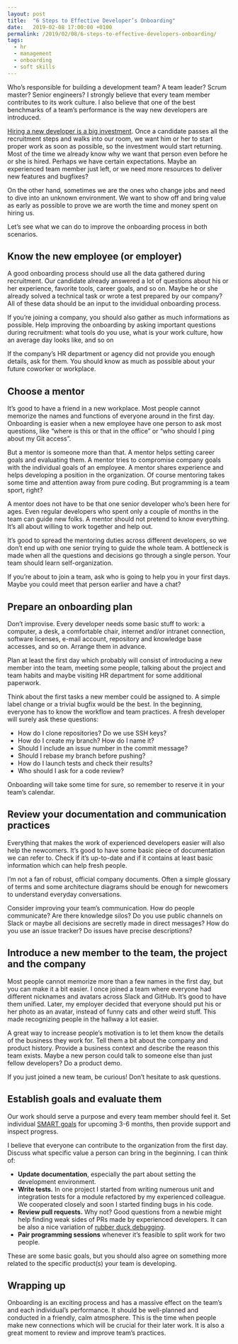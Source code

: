 ```yaml
---
layout: post
title:  "6 Steps to Effective Developer’s Onboarding"
date:   2019-02-08 17:00:00 +0100
permalink: /2019/02/08/6-steps-to-effective-developers-onboarding/
tags:
  - hr
  - management
  - onboarding
  - soft skills
---
```


Who’s responsible for building a development team? A team leader? Scrum master? Senior engineers? I strongly believe that every team member contributes to its work culture. I also believe that one of the best benchmarks of a team’s performance is the way new developers are introduced.

[Hiring a new developer is a big investment](https://devskiller.com/true-cost-of-recruiting-a-developer-infographic/). Once a candidate passes all the recruitment steps and walks into our room, we want him or her to start proper work as soon as possible, so the investment would start returning. Most of the time we already know why we want that person even before he or she is hired. Perhaps we have certain expectations. Maybe an experienced team member just left, or we need more resources to deliver new features and bugfixes?

On the other hand, sometimes we are the ones who change jobs and need to dive into an unknown environment. We want to show off and bring value as early as possible to prove we are worth the time and money spent on hiring us.

Let’s see what we can do to improve the onboarding process in both scenarios.

## Know the new employee (or employer)

A good onboarding process should use all the data gathered during recruitment. Our candidate already answered a lot of questions about his or her experience, favorite tools, career goals, and so on. Maybe he or she already solved a technical task or wrote a test prepared by our company? All of these data should be an input to the invididual onboarding process.

If you’re joining a company, you should also gather as much informations as possible. Help improving the onboarding by asking important questions during recruitment: what tools do you use, what is your work culture, how an average day looks like, and so on

If the company’s HR department or agency did not provide you enough details, ask for them. You should know as much as possible about your future coworker or workplace.

## Choose a mentor

It’s good to have a friend in a new workplace. Most people cannot memorize the names and functions of everyone around in the first day. Onboarding is easier when a new employee have one person to ask most questions, like “where is this or that in the office” or “who should I ping about my Git access”.

But a mentor is someone more than that. A mentor helps setting career goals and evaluating them. A mentor tries to compromise company goals with the individual goals of an employee. A mentor shares experience and helps developing a position in the organization. Of course mentoring takes some time and attention away from pure coding. But programming is a team sport, right?

A mentor does not have to be that one senior developer who’s been here for ages. Even regular developers who spent only a couple of months in the team can guide new folks. A mentor should not pretend to know everything. It’s all about willing to work together and help out.

It’s good to spread the mentoring duties across different developers, so we don’t end up with one senior trying to guide the whole team. A bottleneck is made when all the questions and decisions go through a single person. Your team should learn self-organization.

If you’re about to join a team, ask who is going to help you in your first days. Maybe you could meet that person earlier and have a chat?

## Prepare an onboarding plan

Don’t improvise. Every developer needs some basic stuff to work: a computer, a desk, a comfortable chair, internet and/or intranet connection, software licenses, e-mail account, repository and knowledge base accesses, and so on. Arrange them in advance.

Plan at least the first day which probably will consist of introducing a new member into the team, meeting some people, talking about the project and team habits and maybe visiting HR department for some additional paperwork.

Think about the first tasks a new member could be assigned to. A simple label change or a trivial bugfix would be the best. In the beginning, everyone has to know the workflow and team practices. A fresh developer will surely ask these questions:

* How do I clone repositories? Do we use SSH keys?
* How do I create my branch? How do I name it?
* Should I include an issue number in the commit message?
* Should I rebase my branch before pushing?
* How do I launch tests and check their results?
* Who should I ask for a code review?

Onboarding will take some time for sure, so remember to reserve it in your team’s calendar.

## Review your documentation and communication practices

Everything that makes the work of experienced developers easier will also help the newcomers. It’s good to have some basic piece of documentation we can refer to. Check if it’s up-to-date and if it contains at least basic information which can help fresh people.

I’m not a fan of robust, official company documents. Often a simple glossary of terms and some architecture diagrams should be enough for newcomers to understand everyday conversations.

Consider improving your team’s communication. How do people communicate? Are there knowledge silos? Do you use public channels on Slack or maybe all decisions are secretly made in direct messages? How do you use an issue tracker? Do issues have precise descriptions?

## Introduce a new member to the team, the project and the company

Most people cannot memorize more than a few names in the first day, but you can make it a bit easier. I once joined a team where everyone had different nicknames and avatars across Slack and GitHub. It’s good to have them unified. Later, my employer decided that everyone should put his or her photo as an avatar, instead of funny cats and other weird stuff. This made recognizing people in the hallway a lot easier.

A great way to increase people’s motivation is to let them know the details of the business they work for. Tell them a bit about the company and product history. Provide a business context and describe the reason this team exists. Maybe a new person could talk to someone else than just fellow developers? Do a product demo.

If you just joined a new team, be curious! Don’t hesitate to ask questions.

## Establish goals and evaluate them

Our work should serve a purpose and every team member should feel it. Set individual [SMART goals](https://en.wikipedia.org/wiki/SMART_criteria) for upcoming 3-6 months, then provide support and inspect progress.

I believe that everyone can contribute to the organization from the first day. Discuss what specific value a person can bring in the beginning. I can think of:

* **Update documentation**, especially the part about setting the development environment.
* **Write tests.** In one project I started from writing numerous unit and integration tests for a module refactored by my experienced colleague. We cooperated closely and soon I started finding bugs in his code.
* **Review pull requests.** Why not? Good questions from a newbie might help finding weak sides of PRs made by experienced developers. It can be also a nice variation of [rubber duck debugging](https://en.wikipedia.org/wiki/Rubber_duck_debugging).
* **Pair programming sessions** whenever it’s feasible to split work for two people.

These are some basic goals, but you should also agree on something more related to the specific product(s) your team is developing.

## Wrapping up

Onboarding is an exciting process and has a massive effect on the team’s and each individual’s performance. It should be well-planned and conducted in a friendly, calm atmosphere. This is the time when people make new connections which will be crucial for their later work. It is also a great moment to review and improve team’s practices.
